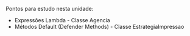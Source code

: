 Pontos para estudo nesta unidade: 
- Expressões Lambda  - Classe Agencia
- Métodos Default (Defender Methods) - Classe EstrategiaImpressao



